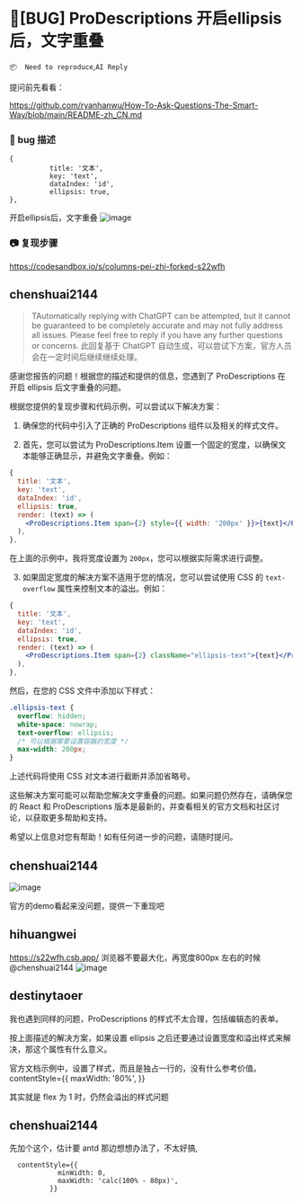 # 🐛[BUG] ProDescriptions 开启ellipsis后，文字重叠

`📦  Need to reproduce`,`AI Reply`

提问前先看看：

https://github.com/ryanhanwu/How-To-Ask-Questions-The-Smart-Way/blob/main/README-zh_CN.md

### 🐛 bug 描述

```
{
          title: '文本',
          key: 'text',
          dataIndex: 'id',
          ellipsis: true,
},
```

开启ellipsis后，文字重叠
![image](https://github.com/ant-design/pro-components/assets/3166799/8d5ecdb4-3164-4390-b733-e669bb9dc37d)

### 📷 复现步骤

https://codesandbox.io/s/columns-pei-zhi-forked-s22wfh

## chenshuai2144

> TAutomatically replying with ChatGPT can be attempted, but it cannot be guaranteed to be completely accurate and may not fully address all issues. Please feel free to reply if you have any further questions or concerns.
> 此回复基于 ChatGPT 自动生成，可以尝试下方案，官方人员会在一定时间后继续继续处理。

感谢您报告的问题！根据您的描述和提供的信息，您遇到了 ProDescriptions 在开启 ellipsis 后文字重叠的问题。

根据您提供的复现步骤和代码示例，可以尝试以下解决方案：

1. 确保您的代码中引入了正确的 ProDescriptions 组件以及相关的样式文件。

2. 首先，您可以尝试为 ProDescriptions.Item 设置一个固定的宽度，以确保文本能够正确显示，并避免文字重叠。例如：

```jsx
{
  title: '文本',
  key: 'text',
  dataIndex: 'id',
  ellipsis: true,
  render: (text) => (
    <ProDescriptions.Item span={2} style={{ width: '200px' }}>{text}</ProDescriptions.Item>
  ),
},
```

在上面的示例中，我将宽度设置为 `200px`，您可以根据实际需求进行调整。

3. 如果固定宽度的解决方案不适用于您的情况，您可以尝试使用 CSS 的 `text-overflow` 属性来控制文本的溢出。例如：

```jsx
{
  title: '文本',
  key: 'text',
  dataIndex: 'id',
  ellipsis: true,
  render: (text) => (
    <ProDescriptions.Item span={2} className="ellipsis-text">{text}</ProDescriptions.Item>
  ),
},
```

然后，在您的 CSS 文件中添加以下样式：

```css
.ellipsis-text {
  overflow: hidden;
  white-space: nowrap;
  text-overflow: ellipsis;
  /* 可以根据需要设置容器的宽度 */
  max-width: 200px;
}
```

上述代码将使用 CSS 对文本进行截断并添加省略号。

这些解决方案可能可以帮助您解决文字重叠的问题。如果问题仍然存在，请确保您的 React 和 ProDescriptions 版本是最新的，并查看相关的官方文档和社区讨论，以获取更多帮助和支持。

希望以上信息对您有帮助！如有任何进一步的问题，请随时提问。

## chenshuai2144

![image](https://github.com/ant-design/pro-components/assets/8186664/d7e0a426-18fe-4e00-bddb-501ae4f6d822)

官方的demo看起来没问题，提供一下重现吧

## hihuangwei

https://s22wfh.csb.app/
浏览器不要最大化，再宽度800px 左右的时候 @chenshuai2144
![image](https://github.com/ant-design/pro-components/assets/3166799/d30338b7-28dd-4586-b834-817b82c5bad3)

## destinytaoer

我也遇到同样的问题，ProDescriptions 的样式不太合理，包括编辑态的表单。

按上面描述的解决方案，如果设置 ellipsis 之后还要通过设置宽度和溢出样式来解决，那这个属性有什么意义。

官方文档示例中，设置了样式，而且是独占一行的，没有什么参考价值。
contentStyle={{
    maxWidth: '80%',
}}

其实就是 flex 为 1 时，仍然会溢出的样式问题

## chenshuai2144

先加个这个，估计要 antd 那边想想办法了，不太好搞,

```
  contentStyle={{
            minWidth: 0,
            maxWidth: 'calc(100% - 80px)',
          }}
```
